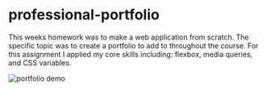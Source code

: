 # professional-portfolio

This weeks homework was to make a web application from scratch. The specific topic was to create a portfolio to add to throughout the course. For this assignment I applied my core skills including: flexbox, media queries, and CSS variables. 

![portfolio demo](portfolio.gif)